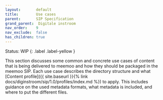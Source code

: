 ```yaml
---
layout:       default
title:        Use cases
parent:       SIP Specification
grand_parent:  Digitale instroom
nav_order:    9
nav_exclude:  false
has_children: true
---
```

Status: WIP
{: .label .label-yellow }

This section discusses some common and concrete use cases of content that is being delivered to meemoo and how they should be packaged in the meemoo SIP.
Each use case describes the directory structure and what [Content profile]({{ site.baseurl }}{% link docs/diginstroom/sip/1.0/profiles/index.md %}) to apply.
This includes guidance on the used metadata formats, what metadata is included, and where to put the different files.